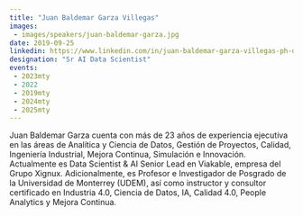```yaml
---
title: "Juan Baldemar Garza Villegas"
images:
 - images/speakers/juan-baldemar-garza.jpg
date: 2019-09-25
linkedin: https://www.linkedin.com/in/juan-baldemar-garza-villegas-ph-d-764b3976/
designation: "Sr AI Data Scientist"
events:
 - 2023mty
 - 2022
 - 2019mty
 - 2024mty
 - 2025mty
---
```


Juan Baldemar Garza cuenta con más de 23 años de experiencia ejecutiva en las áreas de Analítica y Ciencia de Datos, Gestión de Proyectos, Calidad, Ingeniería Industrial, Mejora Continua, Simulación e Innovación. Actualmente es Data Scientist & AI Senior Lead en Viakable, empresa del Grupo Xignux. Adicionalmente, es Profesor e Investigador de Posgrado de la Universidad de Monterrey (UDEM), así como instructor y consultor certificado en Industria 4.0, Ciencia de Datos, IA, Calidad 4.0, People Analytics y Mejora Continua.